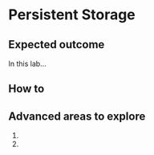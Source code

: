 # Persistent Storage

## Expected outcome

In this lab...

## How to

## Advanced areas to explore

1. 
2. 